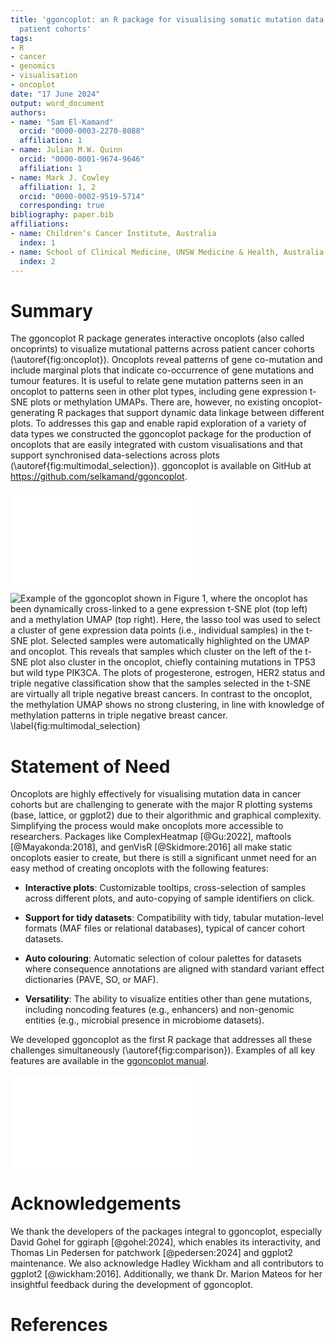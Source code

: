 ```yaml
---
title: 'ggoncoplot: an R package for visualising somatic mutation data from cancer
  patient cohorts'
tags:
- R
- cancer
- genomics
- visualisation
- oncoplot
date: "17 June 2024"
output: word_document
authors:
- name: "Sam El-Kamand"
  orcid: "0000-0003-2270-8088"
  affiliation: 1
- name: Julian M.W. Quinn
  orcid: "0000-0001-9674-9646"
  affiliation: 1
- name: Mark J. Cowley
  affiliation: 1, 2
  orcid: "0000-0002-9519-5714"
  corresponding: true
bibliography: paper.bib
affiliations:
- name: Children’s Cancer Institute, Australia
  index: 1
- name: School of Clinical Medicine, UNSW Medicine & Health, Australia
  index: 2
---
```


# Summary

The ggoncoplot R package generates interactive oncoplots (also called oncoprints) to visualize mutational patterns across patient cancer cohorts (\autoref{fig:oncoplot}). Oncoplots reveal patterns of gene co-mutation and include marginal plots that indicate co-occurrence of gene mutations and tumour features.  It is useful to relate gene mutation patterns seen in an oncoplot to patterns seen in other plot types, including gene expression t-SNE plots or methylation UMAPs. There are, however, no existing oncoplot-generating R packages that support dynamic data linkage between different plots. To addresses this gap and enable rapid exploration of a variety of data types we constructed the ggoncoplot package for the production of oncoplots that are easily integrated with custom visualisations and that support synchronised data-selections across plots (\autoref{fig:multimodal_selection}). ggoncoplot is available on GitHub at <https://github.com/selkamand/ggoncoplot>.

![ggoncoplot output visualising mutational trends in the TCGA breast carcinoma cohort. Individual patient samples are plotted on the x-axis, hierarchically sorted so that samples with the most frequent gene mutations appear on the leftmost side. The plot indicates that PIK3CA is the most frequently mutated gene, followed by TP53. Marginal plots indicate the total number of mutations per sample (top), and the number of samples showing mutations in each gene, coloured by mutation type (right). A range of clinical features, including progesterone and estrogen receptor status are shown on the marginal plot at the bottom. A detailed description of the ggoncoplot sorting algorithm is available [here](https://selkamand.github.io/ggoncoplot/articles/sorting_algorithm.html). \label{fig:oncoplot}](oncoplot.pdf)


![Example of the ggoncoplot shown in Figure 1, where the oncoplot has been dynamically cross-linked to a gene expression t-SNE plot (top left) and a methylation UMAP (top right). Here, the lasso tool was used to select a cluster of gene expression data points (i.e., individual samples) in the t-SNE plot. Selected samples were automatically highlighted on the UMAP and oncoplot. This reveals that samples which cluster on the left of the t-SNE plot also cluster in the oncoplot, chiefly containing mutations in TP53 but wild type PIK3CA. The plots of progesterone, estrogen, HER2 status and triple negative classification show that the samples selected in the t-SNE are virtually all triple negative breast cancers.  In contrast to the oncoplot, the methylation UMAP shows no strong clustering, in line with knowledge of methylation patterns in triple negative breast cancer. \label{fig:multimodal_selection}](multimodal_selection_with_lasso.png)



# Statement of Need

Oncoplots are highly effectively for visualising mutation data in cancer cohorts but are challenging to generate with the major R plotting systems (base, lattice, or ggplot2) due to their algorithmic and graphical complexity. Simplifying the process would make oncoplots more accessible to researchers. Packages like ComplexHeatmap [@Gu:2022], maftools [@Mayakonda:2018], and genVisR [@Skidmore:2016] all make static oncoplots easier to create, but there is still a significant unmet need for an easy method of creating oncoplots with the following features:

-	**Interactive plots**: Customizable tooltips, cross-selection of samples across different plots, and auto-copying of sample identifiers on click.

-	**Support for tidy datasets**: Compatibility with tidy, tabular mutation-level formats (MAF files or relational databases), typical of cancer cohort datasets.

-	**Auto colouring**: Automatic selection of colour palettes for datasets where consequence annotations are aligned with standard variant effect dictionaries (PAVE, SO, or MAF).

- **Versatility**: The ability to visualize entities other than gene mutations, including noncoding features (e.g., enhancers) and non-genomic entities (e.g., microbial presence in microbiome datasets).


We developed ggoncoplot as the first R package that addresses all these challenges simultaneously (\autoref{fig:comparison}). Examples of all key features are available in the [ggoncoplot manual](https://selkamand.github.io/ggoncoplot/articles/manual.html).


![Comparison of R packages for creating oncoplots. ^1^Requires the shiny and interactiveComplexHeatmap packages. ^2^Exclusively colours tiles based on mutation impact which must be described using valid MAF variant classification terms. ^3^Requires the user to first summarise mutations at the gene level and format as a sample by gene matrix with mutations separated by semicolons (wide format). ^4^For MAF inputs the most severe consequence is chosen, however for non-MAF datasets users must manually define the mutation impact hierarchy. ^5^Non-unique mutation types are treated as one observation, however if different mutation types affect one gene, the individual mutations can be plotted with different shapes or sizes in a user-configured manner. \label{fig:comparison}](ggoncoplot_comparison.pdf)

# Acknowledgements

We thank the developers of the packages integral to ggoncoplot, especially David Gohel for ggiraph [@gohel:2024], which enables its interactivity, and Thomas Lin Pedersen for patchwork [@pedersen:2024] and ggplot2 maintenance. We also acknowledge Hadley Wickham and all contributors to ggplot2 [@wickham:2016]. 
Additionally, we thank Dr. Marion Mateos for her insightful feedback during the development of ggoncoplot.

# References
